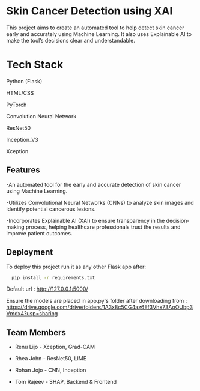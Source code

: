 
# Skin Cancer Detection using XAI

This project aims to create an automated tool to help detect skin cancer early and accurately using Machine Learning. It also uses Explainable AI to make the tool’s decisions clear and understandable.


# Tech Stack

Python (Flask)

HTML/CSS

PyTorch

Convolution Neural Network

ResNet50

Inception_V3

Xception





## Features

-An automated tool for the early and accurate detection of skin cancer using Machine Learning. 

-Utilizes Convolutional Neural Networks (CNNs) to analyze skin images and identify potential cancerous lesions.

-Incorporates Explainable AI (XAI) to ensure transparency in the decision-making process, helping healthcare professionals trust the results and improve patient outcomes.




## Deployment

To deploy this project run it as any other Flask app after:

```bash
  pip install -r requirements.txt
```

Default url : http://127.0.0.1:5000/

Ensure the models are placed in app.py's folder after downloading from : https://drive.google.com/drive/folders/1A3x8c5CG4az6Ef3Vhx73AoOUbp3Vmdx4?usp=sharing
## Team Members

- Renu Lijo - Xception, Grad-CAM

- Rhea John - ResNet50, LIME

- Rohan Jojo - CNN, Inception

- Tom Rajeev - SHAP, Backend & Frontend

